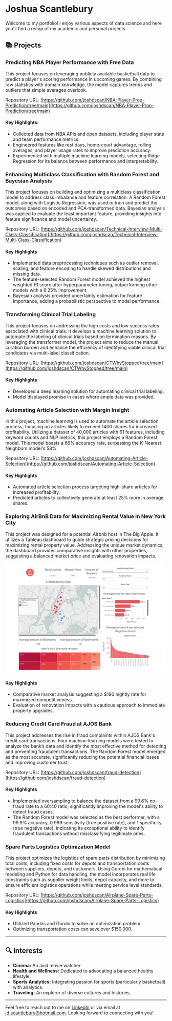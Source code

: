 # Joshua Scantlebury

Welcome to my portfolio! I enjoy various aspects of data science and here you'll find a recap of my academic and personal projects.

## 📚 Projects

### Predicting NBA Player Performance with Free Data

This project focuses on leveraging publicly available basketball data to predict a player's scoring performance in upcoming games. By combining raw statistics with domain knowledge, the model captures trends and outliers that simple averages overlook.

Repository URL: [https://github.com/joshdscan/NBA-Player-Prop-Prediction/tree/main](https://github.com/joshdscan/NBA-Player-Prop-Prediction/tree/main)

#### Key Highlights:
- Collected data from NBA APIs and open datasets, including player stats and team performance metrics.
- Engineered features like rest days, home-court advantage, rolling averages, and player usage rates to improve prediction accuracy.
- Experimented with multiple machine learning models, selecting Ridge Regression for its balance between performance and interpretability.


### Enhancing Multiclass Classification with Random Forest and Bayesian Analysis

This project focuses on building and optimizing a multiclass classification model to address class imbalance and feature correlation. A Random Forest model, along with Logistic Regression, was used to train and predict the outcomes based on encoded and PCA-transformed data. Bayesian analysis was applied to evaluate the least important feature, providing insights into feature significance and model uncertainty.

Repository URL: [https://github.com/joshdscan/Technical-Interview-Multi-Class-Classification](https://github.com/joshdscan/Technical-Interview-Multi-Class-Classification)

#### Key Highlights
- Implemented data preprocessing techniques such as outlier removal, scaling, and feature encoding to handle skewed distributions and missing data.
- The feature-selected Random Forest model achieved the highest weighted F1 score after hyperparameter tuning, outperforming other models with a 6.25% improvement.
- Bayesian analysis provided uncertainty estimation for feature importance, adding a probabilistic perspective to model performance.


### Transforming Clinical Trial Labeling

This project focuses on addressing the high costs and low success rates associated with clinical trials. It develops a machine learning solution to automate the labeling of clinical trials based on termination reasons. By leveraging the transformer model, the project aims to reduce the manual curation burden and enhance the efficiency of identifying viable clinical trial candidates via multi-label classification.

Repository URL: [https://github.com/joshdscan/CTWhyStopped/tree/main](https://github.com/joshdscan/CTWhyStopped/tree/main)

#### Key Highlights
- Developed a deep learning solution for automating clinical trial labeling.
- Model displayed promise in cases where ample data was provided.

### Automating Article Selection with Margin Insight

In this project, machine learning is used to automate the article selection process, focusing on articles likely to exceed 1400 shares for increased profitability. Utilizing a dataset of 40,000 articles with 61 features, including keyword counts and NLP metrics, this project employs a Random Forest model. This model boasts a 66% accuracy rate, surpassing the K-Nearest Neighbors model's 58%.

Repository URL: [https://github.com/joshdscan/Automating-Article-Selection](https://github.com/joshdscan/Automating-Article-Selection)

#### Key Highlights
- Automated article selection process targeting high-share articles for increased profitability.
- Predicted articles to collectively generate at least 25% more in average shares.

### Exploring AirBnB Data for Maximizing Rental Value in New York City

This project was designed for a potential Airbnb host in The Big Apple. It utilizes a Tableau dashboard to guide strategic pricing decisions for maximizing rental property value. Addressing the unique market dynamics, the dashboard provides comparative insights with other properties, suggesting a balanced market price and evaluating renovation impacts.

![AirBnB Dashboard](AirBnB%20Dashboard.png)

#### Key Highlights
- Comparative market analysis suggesting a $190 nightly rate for maximized competitiveness.
- Evaluation of renovation impacts with a cautious approach to immediate property upgrades.

### Reducing Credit Card Fraud at AJOS Bank

This project addresses the rise in fraud complaints within AJOS Bank's credit card transactions. Four machine learning models were tested to analyze the bank’s data and identify the most effective method for detecting and preventing fraudulent transactions. The Random Forest model emerged as the most accurate, significantly reducing the potential financial losses and improving customer trust.

Repository URL:  [https://github.com/joshdscan/fraud-detection](https://github.com/joshdscan/fraud-detection)

#### Key Highlights
- Implemented oversampling to balance the dataset from a 99.6% no-fraud rate to a 60:40 ratio, significantly improving the model's ability to detect fraud cases.
- The Random Forest model was selected as the best performer, with a 99.9% accuracy, 0.999 sensitivity (true positive rate), and 1 specificity (true negative rate), indicating its exceptional ability to identify fraudulent transactions without misclassifying legitimate ones.

### Spare Parts Logistics Optimization Model

This project optimizes the logistics of spare parts distribution by minimizing total costs, including fixed costs for depots and transportation costs between suppliers, depots, and customers. Using Gurobi for mathematical modeling and Python for data handling, the model incorporates real life constraints such as supplier weight limits, depot capacity,  and more to ensure efficient logistics operations while meeting service level standards.

Repository URL: [https://github.com/joshdscan/Airplane-Spare-Parts-Logistics](https://github.com/joshdscan/Airplane-Spare-Parts-Logistics)

#### Key Highlights
- Utilized Pandas and Gurobi to solve an optimization problem.
- Optimizing transportation costs can save over $150,000.

---

## 🔍 Interests

- **Cinema:** An avid movie watcher.
- **Health and Wellness:** Dedicated to advocating a balanced healthy lifestyle.
- **Sports Analytics:** Integrating passion for sports (particularly basketball) with analytics.
- **Traveling:**  An explorer of diverse cultures and histories.

---

Feel free to reach out to me on [LinkedIn](https://www.linkedin.com/in/joshuadscantlebury) or via email at jd.scantlebury@hotmail.com. Looking forward to connecting with you!
